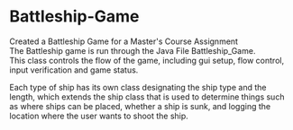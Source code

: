 # Battleship-Game
Created a Battleship Game for a Master's Course Assignment  
The Battleship game is run through the Java File Battleship_Game.   
This class controls the flow of the game, including gui setup, flow control, input verification and game status.  

Each type of ship has its own class designating the ship type and the length, which extends the ship class that is used to determine things such as where ships can be placed, whether a ship is sunk, and logging the location where the user wants to shoot the ship.
